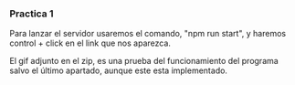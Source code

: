 ### Practica 1

Para lanzar el servidor usaremos el comando, "npm run start", y haremos control + click en el link que nos aparezca.

El gif adjunto en el zip, es una prueba del funcionamiento del programa salvo el último apartado, aunque este esta implementado.
